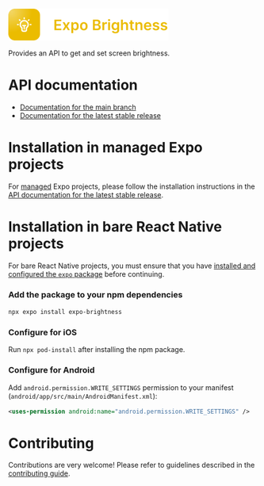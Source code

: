 <p>
  <a href="https://docs.expo.dev/versions/latest/sdk/brightness/">
    <img
      src="../../.github/resources/expo-brightness.svg"
      alt="expo-brightness"
      height="64" />
  </a>
</p>

Provides an API to get and set screen brightness.

# API documentation

- [Documentation for the main branch](https://github.com/expo/expo/blob/main/docs/pages/versions/unversioned/sdk/brightness.mdx)
- [Documentation for the latest stable release](https://docs.expo.dev/versions/latest/sdk/brightness/)

# Installation in managed Expo projects

For [managed](https://docs.expo.dev/archive/managed-vs-bare/) Expo projects, please follow the installation instructions in the [API documentation for the latest stable release](https://docs.expo.dev/versions/latest/sdk/brightness/).

# Installation in bare React Native projects

For bare React Native projects, you must ensure that you have [installed and configured the `expo` package](https://docs.expo.dev/bare/installing-expo-modules/) before continuing.

### Add the package to your npm dependencies

```sh
npx expo install expo-brightness
```

### Configure for iOS

Run `npx pod-install` after installing the npm package.

### Configure for Android

Add `android.permission.WRITE_SETTINGS` permission to your manifest (`android/app/src/main/AndroidManifest.xml`):

```xml
<uses-permission android:name="android.permission.WRITE_SETTINGS" />
```

# Contributing

Contributions are very welcome! Please refer to guidelines described in the [contributing guide](https://github.com/expo/expo#contributing).
